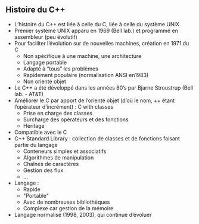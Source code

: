 ## Histoire du C++

* L’histoire du C++ est liée à celle du C, liée à celle du système UNIX
* Premier système UNIX apparu en 1969 (Bell lab.) et programmé en assembleur (peu évolutif)
* Pour faciliter l’évolution sur de nouvelles machines, création en 1971 du C 
  * Non spécifique à une machine, une architecture
  * Langage portable
  * Adapté à “tous” les problèmes
  * Rapidement populaire (normalisation ANSI en1983)
  * Non orienté objet
* Le C++ a été développé dans les années 80’s par Bjarne Stroustrup (Bell lab. - AT&T)
* Améliorer le C par apport de l’orienté objet (d’où le nom, ++ étant l’opérateur d’incrément) : C with classes
  * Prise en charge des classes
  * Surcharge des opérateurs et des fonctions
  * Héritage
* Compatible avec le C
* C++ Standard Library : collection de classes et de fonctions faisant partie du langage
  * Conteneurs simples et associatifs
  * Algorithmes de manipulation
  * Chaînes de caractères
  * Gestion des flux
  * ...
* Langage :
  * Rapide
  * "Portable"
  * Avec de nombreuses bibliothèques
  * Complexe car gestion de la mémoire
* Langage normalisé (1998, 2003), qui continue d’évoluer